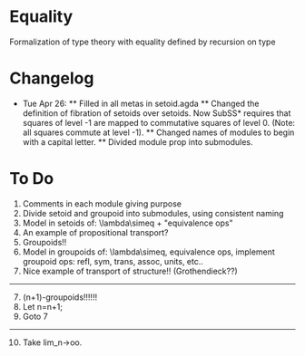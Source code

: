 # Equality
Formalization of type theory with equality defined by recursion on type

# Changelog

* Tue Apr 26:
** Filled in all metas in setoid.agda
** Changed the definition of fibration of setoids over setoids.  Now SubSS* requires that squares of level -1 are mapped to commutative squares of level 0.  (Note: all squares commute at level -1).
** Changed names of modules to begin with a capital letter.
** Divided module prop into submodules.

# To Do

1. Comments in each module giving purpose
1. Divide setoid and groupoid into submodules, using consistent naming
2. Model in setoids of: \lambda\simeq + "equivalence ops"
3. An example of propositional transport?
4. Groupoids!!
5. Model in groupoids of: \lambda\simeq, equivalence ops, implement groupoid ops: refl, sym, trans, assoc, units, etc..
6. Nice example of transport of structure!! (Grothendieck??)
-------------------------
7. (n+1)-groupoids!!!!!!
8. Let n=n+1;
9. Goto 7
-------------------------
10. Take lim_n->oo.